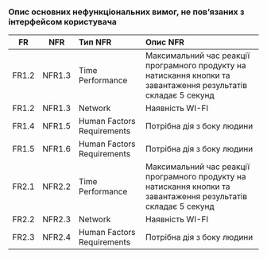 ### Опис основних нефункціональних вимог, не пов’язаних з інтерфейсом користувача

|FR|NFR|Тип NFR|Опис NFR|
|:-----:|:-----:|:-----|:-----|
|FR1.2|NFR1.3|Time Performance|Максимальний час реакції програмного продукту на натискання кнопки та завантаження результатів складає 5 секунд|
|FR1.2|NFR1.3|Network|Наявність WI-FI|
|FR1.4|NFR1.5|Human Factors Requirements|Потрібна дія з боку людини|
|FR1.5|NFR1.6|Human Factors Requirements|Потрібна дія з боку людини|
|FR2.1|NFR2.2|Time Performance|Максимальний час реакції програмного продукту на натискання кнопки та завантаження результатів складає 5 секунд|
|FR2.2|NFR2.3|Network|Наявність WI-FI|
|FR2.3|NFR2.4|Human Factors Requirements|Потрібна дія з боку людини|

